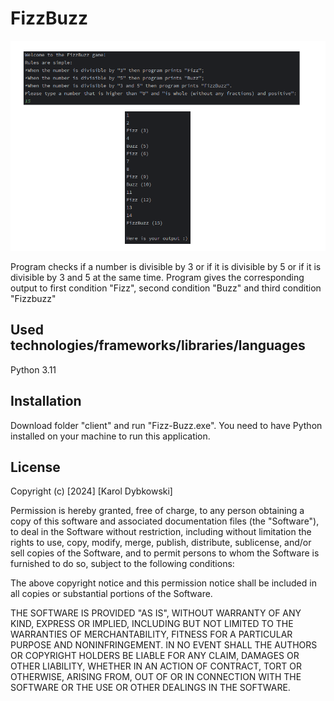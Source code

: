 # FizzBuzz

<img src ='./screenshots/screenshot.png' width='1000'>

Program checks if a number is divisible by 3 or if it is divisible by 5 or if it is divisible by 3 and 5 at the same time. Program gives the corresponding output to first condition "Fizz", second condition "Buzz" and third condition "Fizzbuzz"
## Used technologies/frameworks/libraries/languages
Python 3.11
## Installation
Download folder "client" and run "Fizz-Buzz.exe". You need to have Python installed on your machine to run this application.
## License
Copyright (c) [2024] [Karol Dybkowski]

Permission is hereby granted, free of charge, to any person obtaining a copy of this software and associated documentation files (the "Software"), to deal in the Software without restriction, including without limitation the rights to use, copy, modify, merge, publish, distribute, sublicense, and/or sell copies of the Software, and to permit persons to whom the Software is furnished to do so, subject to the following conditions:

The above copyright notice and this permission notice shall be included in all copies or substantial portions of the Software.

THE SOFTWARE IS PROVIDED "AS IS", WITHOUT WARRANTY OF ANY KIND, EXPRESS OR IMPLIED, INCLUDING BUT NOT LIMITED TO THE WARRANTIES OF MERCHANTABILITY, FITNESS FOR A PARTICULAR PURPOSE AND NONINFRINGEMENT. IN NO EVENT SHALL THE AUTHORS OR COPYRIGHT HOLDERS BE LIABLE FOR ANY CLAIM, DAMAGES OR OTHER LIABILITY, WHETHER IN AN ACTION OF CONTRACT, TORT OR OTHERWISE, ARISING FROM, OUT OF OR IN CONNECTION WITH THE SOFTWARE OR THE USE OR OTHER DEALINGS IN THE SOFTWARE.
